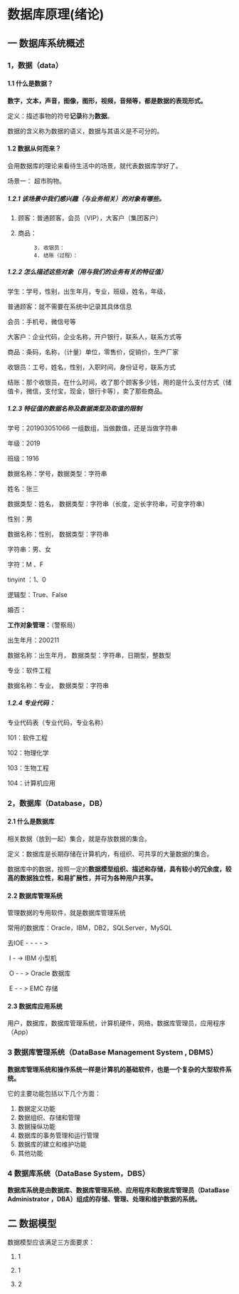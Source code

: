 # 数据库原理(绪论)

## 一  数据库系统概述

### 1，数据（data）

#### 1.1 什么是数据？

**数字，文本，声音，图像，图形，视频，音频等，都是数据的表现形式。**

定义：描述事物的符号**记录**称为**数据**。

数据的含义称为数据的语义，数据与其语义是不可分的。

#### 1.2 数据从何而来？

会用数据库的理论来看待生活中的场景，就代表数据库学好了。

场景一： 超市购物。

##### 1.2.1 该场景中我们感兴趣（与业务相关）的对象有哪些。

1. 顾客：普通顾客，会员（VIP），大客户（集团客户）

2. 商品：

    		3. 收银员：
      		4. 结账（过程）：

##### 1.2.2 怎么描述这些对象（用与我们的业务有关的特征值）

学生：学号，性别，出生年月，专业，班级，姓名，年级，

普通顾客：就不需要在系统中记录其具体信息

会员：手机号，微信号等

大客户：企业代码，企业名称，开户银行，联系人，联系方式等

商品：条码，名称，（计量）单位，零售价，促销价，生产厂家

收银员：工号，姓名，性别，入职时间，身份证号，联系方式

结账：那个收银员，在什么时间，收了那个顾客多少钱，用的是什么支付方式（储值卡，微信，支付宝，现金，银行卡等），卖了那些商品。

##### 1.2.3 特征值的数据名称及数据类型及取值的限制

学号：201903051066 一组数组，当做数值，还是当做字符串

年级：2019

班级：1916

数据名称：学号，数据类型：字符串

姓名：张三

数据类型：姓名， 数据类型：字符串（长度，定长字符串，可变字符串）

性别：男

数据名称：性别， 数据类型：字符串

字符串：男、女

字符：M 、F

tinyint ：1、0

逻辑型：True、False

婚否：

**工作对象管理：**（警察局）

出生年月：200211

数据名称：出生年月， 数据类型：字符串，日期型，整数型

专业：软件工程

数据名称：专业， 数据类型：字符串

##### 1.2.4 专业代码：

专业代码表（专业代码，专业名称）

101：软件工程

102：物理化学

103：生物工程

104：计算机应用

### 2，数据库（Database，DB）

#### 2.1 什么是数据库

相关数据（放到一起）集合，就是存放数据的集合。

定义：数据库是长期存储在计算机内，有组织、可共享的大量数据的集合。

数据库中的数据，按照一定的**数据模型组织、描述和存储，具有较小的冗余度，较高的数据独立性，和易扩展性，并可为各种用户共享。**

#### 2.2 数据库管理系统

管理数据的专用软件，就是数据库管理系统

常用的数据库：Oracle，IBM，DB2，SQLServer，MySQL

去IOE   - - - - >  

​	I - -> IBM 小型机

​	O - - > Oracle 数据库

​	E - - > EMC 存储

#### 2.3 数据库应用系统

用户，数据库，数据库管理系统，计算机硬件，网络，数据库管理员，应用程序（App）

### 3  数据库管理系统（DataBase Management System , DBMS）

**数据库管理系统和操作系统一样是计算机的基础软件，也是一个复杂的大型软件系统。**

它的主要功能包括以下几个方面：

1. 数据定义功能
2. 数据组织、存储和管理
3. 数据操纵功能
4. 数据库的事务管理和运行管理
5. 数据库的建立和维护功能
6. 其他功能

### 4 数据库系统（DataBase System，DBS）

**数据库系统是由数据库、数据库管理系统、应用程序和数据库管理员（DataBase Administrator ，DBA）组成的存储、管理、处理和维护数据的系统。**

## 二 数据模型

数据模型应该满足三方面要求：

1. 1

2. 1

3. 2

   







